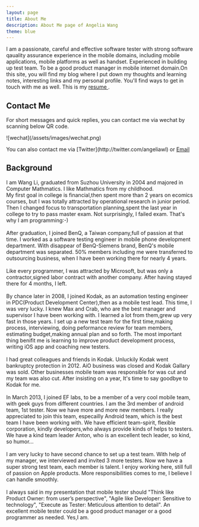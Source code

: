 ```yaml
---
layout: page
title: About Me
description: About Me page of Angelia Wang
theme: blue
---
```


I am a passionate, careful and effective software tester with strong software qauality assurance experience in the mobile domains, including mobile applications, mobile platforms as well as handset. Experienced in building up test team. To be a good product manager in mobile internet domain.On this site, you will find my blog where I put down my thoughts and learning notes, interesting links and my personal profile. You'll find ways to get in touch with me as well. This is my <a href="/resume/"> resume </a>.

## Contact Me
For short messages and quick replies, you can contact me via wechat by scanning below QR code.
<p>![wechat](/assets/images/wechat.png)
<p>
You can also contact me via [Twitter](http://twitter.com/angeliawl) or <a href="mailto:angelia.wangli@gmail.com"> Email </a>

## Background

I am Wang Li, graduated from Suzhou University in 2004 and majored in Computer Mathmatics. I like Mathmatics from my childhood.
<br/>My first goal in college is financial,then spent more than 2 years on ecomics courses, but I was totally attracted by operational research in junior period. Then I changed focus to transportation planning,spent the last year in college to try to pass master exam. Not surprisingly, I failed exam. That's why I am programming:-)
<br/>
<br/>After graduation, I joined BenQ, a Taiwan company,full of passion at that time. I worked as a software testing engineer in mobile phone development department. With disappear of BenQ-Siemens brand, BenQ's mobile department was separated. 50% members including me were transferred to outsourcing business, when I have been working there for nearly 4 years.
<br/>
<br/>Like every programmer, I was attracted by Microsoft, but was only a contractor,signed labor contract with another company. After having stayed there for 4 months, I left.
<br/>
<br/>By chance later in 2008, I joined Kodak, as an automation testing engineer in PDC(Product Development Center),then as a mobile test lead. This time, I was very lucky. I knew Max and Crab, who are the best manager and supervisor I have been working with. I learned a lot from them,grew up very fast in those years. I set up a new test team for the first time,making process, interviewing, doing peformance review for team members, estimating budget,making annual plan and so forth. The most important thing benifit me is learning to improve product development process, writing iOS app and coaching new testers.
<br/>
<br/>I had great colleagues and friends in Kodak. Unluckily Kodak went bankruptcy protection in 2012. AiO business was closed and Kodak Gallary was sold. Other businesses mobile team was responsible for was cut and my team was also cut. After insisting on a year, It's time to say goodbye to Kodak for me.
<br/>
<br/>In March 2013, I joined EF labs, to be a member of a very cool mobile team, with geek guys from different countries. I am the 3rd member of android team, 1st tester. Now we have more and more new members. I really appreciated to join this team, especailly Android team, which is the best team I have been working with. We have efficient team-spirit, flexible corporation, kindly developers,who always provide kinds of helps to testers. We have a kind team leader Anton, who is an excellent tech leader, so kind, so humor...
<br/>
<br/>I am very lucky to have second chance to set up a test team. With help of my manager, we interviewed and invited 3 more testers. Now we have a super strong test team, each member is talent. I enjoy working here, still full of passion on Apple products. More responsibilities comes to me, I believe I can handle smoothly.
<br/>
<br/>I always said in my presentation that mobile tester should "Think like Product Owner: from user’s perspective", "Agile like Developer: Sensitive to technology", "Execute as Tester: Meticulous attention to detail". An excellent mobile tester could be a good product manager or a good programmer as needed. Yes,I am.